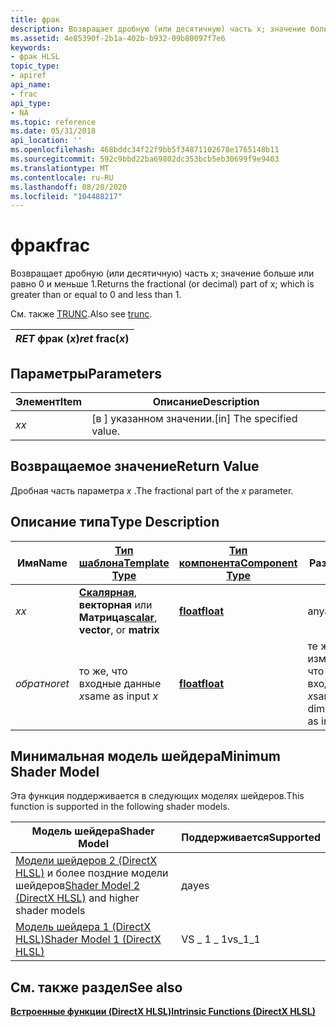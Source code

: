 ```yaml
---
title: фрак
description: Возвращает дробную (или десятичную) часть x; значение больше или равно 0 и меньше 1.
ms.assetid: 4e85390f-2b1a-402b-b932-09b80097f7e6
keywords:
- фрак HLSL
topic_type:
- apiref
api_name:
- frac
api_type:
- NA
ms.topic: reference
ms.date: 05/31/2018
api_location: ''
ms.openlocfilehash: 468bddc34f22f9bb5f34871102678e1765148b11
ms.sourcegitcommit: 592c9bbd22ba69802dc353bcb5eb30699f9e9403
ms.translationtype: MT
ms.contentlocale: ru-RU
ms.lasthandoff: 08/20/2020
ms.locfileid: "104488217"
---
```

# <a name="frac"></a><span data-ttu-id="77b02-104">фрак</span><span class="sxs-lookup"><span data-stu-id="77b02-104">frac</span></span>

<span data-ttu-id="77b02-105">Возвращает дробную (или десятичную) часть x; значение больше или равно 0 и меньше 1.</span><span class="sxs-lookup"><span data-stu-id="77b02-105">Returns the fractional (or decimal) part of x; which is greater than or equal to 0 and less than 1.</span></span>

<span data-ttu-id="77b02-106">См. также [TRUNC](./dx-graphics-hlsl-trunc.md).</span><span class="sxs-lookup"><span data-stu-id="77b02-106">Also see [trunc](./dx-graphics-hlsl-trunc.md).</span></span>

| <span data-ttu-id="77b02-107">*RET* фрак (*x*)</span><span class="sxs-lookup"><span data-stu-id="77b02-107">*ret* frac(*x*)</span></span> |
|-----------------|



 

## <a name="parameters"></a><span data-ttu-id="77b02-108">Параметры</span><span class="sxs-lookup"><span data-stu-id="77b02-108">Parameters</span></span>



| <span data-ttu-id="77b02-109">Элемент</span><span class="sxs-lookup"><span data-stu-id="77b02-109">Item</span></span>                                                   | <span data-ttu-id="77b02-110">Описание</span><span class="sxs-lookup"><span data-stu-id="77b02-110">Description</span></span>                            |
|--------------------------------------------------------|----------------------------------------|
| <span data-ttu-id="77b02-111"><span id="x"></span><span id="X"></span>*x*</span><span class="sxs-lookup"><span data-stu-id="77b02-111"><span id="x"></span><span id="X"></span>*x*</span></span><br/> | <span data-ttu-id="77b02-112">\[в \] указанном значении.</span><span class="sxs-lookup"><span data-stu-id="77b02-112">\[in\] The specified value.</span></span><br/> |



 

## <a name="return-value"></a><span data-ttu-id="77b02-113">Возвращаемое значение</span><span class="sxs-lookup"><span data-stu-id="77b02-113">Return Value</span></span>

<span data-ttu-id="77b02-114">Дробная часть параметра *x* .</span><span class="sxs-lookup"><span data-stu-id="77b02-114">The fractional part of the *x* parameter.</span></span>

## <a name="type-description"></a><span data-ttu-id="77b02-115">Описание типа</span><span class="sxs-lookup"><span data-stu-id="77b02-115">Type Description</span></span>



| <span data-ttu-id="77b02-116">Имя</span><span class="sxs-lookup"><span data-stu-id="77b02-116">Name</span></span>  | [<span data-ttu-id="77b02-117">**Тип шаблона**</span><span class="sxs-lookup"><span data-stu-id="77b02-117">**Template Type**</span></span>](dx-graphics-hlsl-intrinsic-functions.md)                                                  | [<span data-ttu-id="77b02-118">**Тип компонента**</span><span class="sxs-lookup"><span data-stu-id="77b02-118">**Component Type**</span></span>](dx-graphics-hlsl-intrinsic-functions.md) | <span data-ttu-id="77b02-119">Размер</span><span class="sxs-lookup"><span data-stu-id="77b02-119">Size</span></span>                           |
|-------|----------------------------------------------------------------------------------------------------------------|----------------------------------------------------------------|--------------------------------|
| <span data-ttu-id="77b02-120">*x*</span><span class="sxs-lookup"><span data-stu-id="77b02-120">*x*</span></span>   | <span data-ttu-id="77b02-121">[**Скалярная**](dx-graphics-hlsl-intrinsic-functions.md), **векторная** или **Матрица**</span><span class="sxs-lookup"><span data-stu-id="77b02-121">[**scalar**](dx-graphics-hlsl-intrinsic-functions.md), **vector**, or **matrix**</span></span> | [<span data-ttu-id="77b02-122">**float**</span><span class="sxs-lookup"><span data-stu-id="77b02-122">**float**</span></span>](/windows/desktop/WinProg/windows-data-types)                        | <span data-ttu-id="77b02-123">any</span><span class="sxs-lookup"><span data-stu-id="77b02-123">any</span></span>                            |
| <span data-ttu-id="77b02-124">*обратно*</span><span class="sxs-lookup"><span data-stu-id="77b02-124">*ret*</span></span> | <span data-ttu-id="77b02-125">то же, что входные данные *x*</span><span class="sxs-lookup"><span data-stu-id="77b02-125">same as input *x*</span></span>                                                                                              | [<span data-ttu-id="77b02-126">**float**</span><span class="sxs-lookup"><span data-stu-id="77b02-126">**float**</span></span>](/windows/desktop/WinProg/windows-data-types)                        | <span data-ttu-id="77b02-127">те же измерения, что и входные *x*</span><span class="sxs-lookup"><span data-stu-id="77b02-127">same dimension(s) as input *x*</span></span> |



 

## <a name="minimum-shader-model"></a><span data-ttu-id="77b02-128">Минимальная модель шейдера</span><span class="sxs-lookup"><span data-stu-id="77b02-128">Minimum Shader Model</span></span>

<span data-ttu-id="77b02-129">Эта функция поддерживается в следующих моделях шейдеров.</span><span class="sxs-lookup"><span data-stu-id="77b02-129">This function is supported in the following shader models.</span></span>



| <span data-ttu-id="77b02-130">Модель шейдера</span><span class="sxs-lookup"><span data-stu-id="77b02-130">Shader Model</span></span>                                                                       | <span data-ttu-id="77b02-131">Поддерживается</span><span class="sxs-lookup"><span data-stu-id="77b02-131">Supported</span></span> |
|------------------------------------------------------------------------------------|-----------|
| <span data-ttu-id="77b02-132">[Модели шейдеров 2 (DirectX HLSL)](dx-graphics-hlsl-sm2.md) и более поздние модели шейдеров</span><span class="sxs-lookup"><span data-stu-id="77b02-132">[Shader Model 2 (DirectX HLSL)](dx-graphics-hlsl-sm2.md) and higher shader models</span></span> | <span data-ttu-id="77b02-133">да</span><span class="sxs-lookup"><span data-stu-id="77b02-133">yes</span></span>       |
| [<span data-ttu-id="77b02-134">Модель шейдера 1 (DirectX HLSL)</span><span class="sxs-lookup"><span data-stu-id="77b02-134">Shader Model 1 (DirectX HLSL)</span></span>](dx-graphics-hlsl-sm1.md)                          | <span data-ttu-id="77b02-135">VS \_ 1 \_ 1</span><span class="sxs-lookup"><span data-stu-id="77b02-135">vs\_1\_1</span></span>  |



 

## <a name="see-also"></a><span data-ttu-id="77b02-136">См. также раздел</span><span class="sxs-lookup"><span data-stu-id="77b02-136">See also</span></span>

<dl> <dt>

[<span data-ttu-id="77b02-137">**Встроенные функции (DirectX HLSL)**</span><span class="sxs-lookup"><span data-stu-id="77b02-137">**Intrinsic Functions (DirectX HLSL)**</span></span>](dx-graphics-hlsl-intrinsic-functions.md)
</dt> </dl>

 

